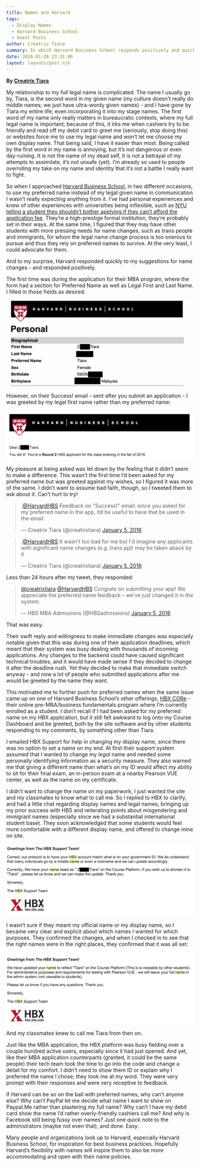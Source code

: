 ```yaml
---
title: Names and Harvard
tags:
  - Display Names
  - Harvard Business School
  - Guest Posts
author: Creatrix Tiara
summary: In which Harvard Business School responds positively and quickly to requests on what name an applicant goes by
date: 2016-01-26 23:31:00
layout: layouts/post.njk
---
```


**By [Creatrix Tiara](http://creatrixtiara.com/)**

My relationship to my full legal name is complicated. The name I usually go by, Tiara, is the second word in my given name (my culture doesn’t really do middle names; we just have ultra-wordy given names) - and I have gone by Tiara my entire life, even incorporating it into my stage names. The first word of my name only really matters in bureaucratic contexts, where my full legal name is important; because of this, it irks me when cashiers try to be friendly and read off my debit card to greet me (seriously, stop doing this) or websites force me to use my legal name and won’t let me choose my own display name. That being said, I have it easier than most. Being called by the first word in my name is annoying, but it’s not dangerous or even day-ruining. It is not the name of my dead self, it is not a betrayal of my attempts to assimilate, it’s not unsafe (yet). I’m already so used to people overriding my take on my name and identity that it’s not a battle I really want to fight.

So when I approached [Harvard Business School](http//hbs.edu), in two different occasions, to use my preferred name instead of my legal given name in communication I wasn’t really expecting anything from it. I’ve had personal experiences and knew of other experiences with universities being inflexible, such as [NYU telling a student they shouldn’t bother applying if they can’t afford the application fee](http://thinkprogress.org/education/2015/12/22/3734377/nyu-advises-student-not-to-apply/). They’re a high-prestige formal institution, they’re probably set in their ways. At the same time, I figured that they may have other students with more pressing needs for name changes, such as trans people and immigrants, for whom the legal name change process is too onerous to pursue and thus they rely on preferred names to survive. At the very least, I could advocate for them.

And to my surprise, Harvard responded quickly to my suggestions for name changes - and responded positively.

The first time was during the application for their MBA program, where the form had a section for Preferred Name as well as Legal First and Last Name. I filled in those fields as desired:

![Tiara's application to Harvard Business School](/img/names-and-harvard/1-hbs-application.png)

However, on their Success! email - sent after you submit an application - I was greeted by my legal first name rather than my preferred name:

![Harvard's reply to Tiara's application](/img/names-and-harvard/2-hbs-success.png)

My pleasure at being asked was let down by the feeling that it didn’t seem to make a difference. This wasn’t the first time I’d been asked for my preferred name but was greeted against my wishes, so I figured it was more of the same. I didn’t want to assume bad faith, though, so I tweeted them to ask about it. Can’t hurt to try!

<blockquote class="twitter-tweet" lang="en"><p lang="en" dir="ltr">.<a href="https://twitter.com/HarvardHBS">@HarvardHBS</a> Feedback on &quot;Success!&quot; email: since you asked for my preferred name in the app, itd be useful to have that be used in the email</p>&mdash; Creatrix Tiara (@creatrixtiara) <a href="https://twitter.com/creatrixtiara/status/684250184390332416">January 5, 2016</a></blockquote> <script async src="//platform.twitter.com/widgets.js" charset="utf-8"></script>

<blockquote class="twitter-tweet" data-conversation="none" lang="en"><p lang="en" dir="ltr">.<a href="https://twitter.com/HarvardHBS">@HarvardHBS</a> It wasn&#39;t too bad for me but I&#39;d imagine any applicants with significant name changes (e.g. trans ppl) may be taken aback by it</p>&mdash; Creatrix Tiara (@creatrixtiara) <a href="https://twitter.com/creatrixtiara/status/684251663767453700">January 5, 2016</a></blockquote>
<script async src="//platform.twitter.com/widgets.js" charset="utf-8"></script>

Less than 24 hours after my tweet, they responded:

<blockquote class="twitter-tweet" data-conversation="none" lang="en"><p lang="en" dir="ltr"><a href="https://twitter.com/creatrixtiara">@creatrixtiara</a> <a href="https://twitter.com/HarvardHBS">@HarvardHBS</a> Congrats on submitting your app! We appreciate the preferred name feedback – we’ve just changed it in the system.</p>&mdash; HBS MBA Admissions (@HBSadmissions) <a href="https://twitter.com/HBSadmissions/status/684444096136646658">January 5, 2016</a></blockquote>
<script async src="//platform.twitter.com/widgets.js" charset="utf-8"></script>

That was easy.

Their swift reply and willingness to make immediate changes was especially notable given that this was during one of their application deadlines, which meant that their system was busy dealing with thousands of incoming applications. Any changes to the backend could have caused significant technical troubles, and it would have made sense if they decided to change it after the deadline rush. Yet they decided to make that immediate switch anyway - and now a lot of people who submitted applications after me would be greeted by the name they want.

This motivated me to further push for preferred names when the same issue came up on one of Harvard Business School’s other offerings, [HBX CORe](http://hbx.hbs.edu) - their online pre-MBA/business fundamentals program where I’m currently enrolled as a student. I don’t recall if I had been asked for my preferred name on my HBX application, but it still felt awkward to log onto my Course Dashboard and be greeted, both by the site software and by other students responding to my comments, by something other than Tiara.

I emailed HBX Support for help in changing my display name, since there was no option to set a name on my end. At first their support system assumed that I wanted to change my *legal* name and needed some personally identifying information as a security measure. They also warned me that giving a different name than what’s on my ID would affect my ability to sit for their final exam, an in-person exam at a nearby Pearson VUE center, as well as the name on my certificate.

I didn’t want to change the name on my paperwork, I just wanted the site and my classmates to know what to call me. So I replied to HBX to clarify, and had a little chat regarding display names and legal names, bringing up my prior success with HBS and reiterating points about misgendering and immigrant names (especially since we had a substantial international student base). They soon acknowledged that some students would feel more comfortable with a different display name, and offered to change mine on site.

![HBX's reply to Tiara](/img/names-and-harvard/6-hbx-name.png)

I wasn’t sure if they meant my official name or my display name, so I became very clear and explicit about which names I wanted for which purposes. They confirmed the changes, and when I checked in to see that the right names were in the right places, they confirmed that it was all set:

![HBX's fixes Tiara name](/img/names-and-harvard/7-hbx-changed.png)

And my classmates knew to call me Tiara from then on.

Just like the MBA application, the HBX platform was busy fielding over a couple hundred active users, especially since it had just opened. And yet, like their MBA application counterparts (granted, it could be the same people) their tech team took the time to go into the code and change a detail for my comfort. I didn’t need to show them ID or explain why I preferred the name I chose; they took me at my word. They were very prompt with their responses and were very receptive to feedback.

If Harvard can be so on the ball with preferred names, why can’t anyone else? Why can’t PayPal let me decide what name I want to show on Paypal.Me rather than plastering my full name? Why can’t I have my debit card show the name I’d rather overly-friendly cashiers call me? And why is Facebook still being fussy over names? Just one quick note to the administrators (maybe not even that), and done. Easy.

Many people and organizations look up to Harvard, especially Harvard Business School, for inspiration for best business practices. Hopefully Harvard’s flexibility with names will inspire them to also be more accommodating and open with their name policies.

